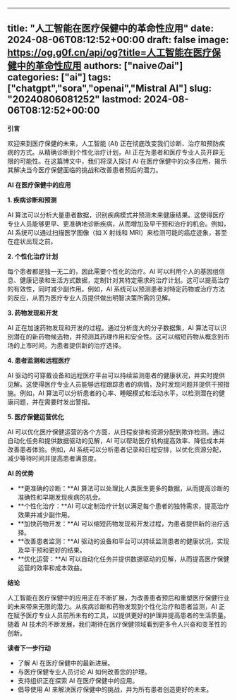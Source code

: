 
---
title: "人工智能在医疗保健中的革命性应用"
date: 2024-08-06T08:12:52+00:00
draft: false
image: https://og.g0f.cn/api/og?title=人工智能在医疗保健中的革命性应用
authors: ["naiveのai"]
categories: ["ai"]
tags: ["chatgpt","sora","openai","Mistral AI"]
slug: "20240806081252"
lastmod: 2024-08-06T08:12:52+00:00
---
**引言**

欢迎来到医疗保健的未来，人工智能 (AI) 正在彻底改变我们诊断、治疗和预防疾病的方式。从精确诊断到个性化治疗计划，AI 正在为患者和医疗专业人员开辟无限的可能性。在这篇博文中，我们将深入探讨 AI 在医疗保健中的众多应用，揭示其解决当今医疗保健面临的挑战和改善患者预后的潜力。

**AI 在医疗保健中的应用**

**1. 疾病诊断和预测**

AI 算法可以分析大量患者数据，识别疾病模式并预测未来健康结果。这使得医疗专业人员能够更早、更准确地诊断疾病，从而增加及早干预和治疗的机会。例如，AI 系统可以通过扫描医学图像（如 X 射线和 MRI）来检测可能的癌症迹象，甚至在症状出现之前。

**2. 个性化治疗计划**

每个患者都是独一无二的，因此需要个性化的治疗。AI 可以利用个人的基因组信息、健康记录和生活方式数据，定制针对其特定需求的治疗计划。这可以提高治疗的有效性，同时减少副作用。例如，AI 系统可以预测患者对特定药物或治疗方法的反应，从而为医疗专业人员提供做出明智决策所需的见解。

**3. 药物发现和开发**

AI 正在加速药物发现和开发的过程。通过分析庞大的分子数据集，AI 算法可以识别潜在的新药物候选物，并预测其药理作用和安全性。这可以缩短药物从概念到市场的上市时间，为患者提供新的治疗选择。

**4. 患者监测和远程医疗**

AI 驱动的可穿戴设备和远程医疗平台可以持续监测患者的健康状况，并实时提供见解。这使得医疗专业人员能够远程跟踪患者的病情，及时发现问题并提供干预措施。例如，AI 算法可以分析患者的心率、睡眠模式和活动水平，以检测潜在的健康问题，并在需要时发出警报。

**5. 医疗保健运营优化**

AI 可以优化医疗保健运营的各个方面，从日程安排和资源分配到欺诈检测。通过自动化任务和提供数据驱动的见解，AI 可以帮助医疗机构提高效率、降低成本并改善患者体验。例如，AI 系统可以分析患者记录和日程安排，以优化资源分配，减少等待时间并提高患者满意度。

**AI 的优势**

* **更准确的诊断：**AI 算法可以处理比人类医生更多的数据，从而提高诊断的准确性和早期发现疾病的机会。
* **个性化治疗：**AI 可以定制治疗计划以满足每个患者的独特需求，提高治疗效果并减少副作用。
* **加快药物开发：**AI 可以缩短药物发现和开发过程，为患者提供新的治疗选择。
* **改善患者监测：**AI 驱动的设备和平台可以持续监测患者的健康状况，实现及早干预和更好的结果。
* **优化运营：**AI 可以自动化任务并提供数据驱动的见解，从而提高医疗保健运营的效率和成本效益。

**结论**

人工智能在医疗保健中的应用正在不断扩展，为改善患者预后和重塑医疗保健行业的未来带来无限的潜力。从疾病诊断和药物发现到个性化治疗和患者监测，AI 正在赋予医疗专业人员前所未有的工具，以提供更好的护理并提高患者的生活质量。随着 AI 技术的不断发展，我们期待在医疗保健领域看到更多令人兴奋和变革性的创新。

**读者下一步行动**

* 了解 AI 在医疗保健中的最新进展。
* 与医疗保健专业人员讨论 AI 如何改善您的护理。
* 支持组织正在探索 AI 在医疗保健中的应用。
* 倡导使用 AI 来解决医疗保健中的挑战，并为所有患者创造更好的未来。